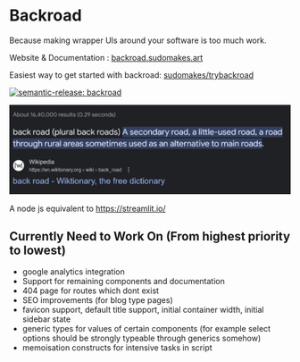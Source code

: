 # Backroad

Because making wrapper UIs around your software is too much work.

Website & Documentation : [backroad.sudomakes.art](https://backroad.sudomakes.art)

Easiest way to get started with backroad: [sudomakes/trybackroad](https://github.com/sudomakes/trybackroad)

[![semantic-release: backroad](https://img.shields.io/badge/semantic--release-backroad-06A261?logo=semantic-release)](https://github.com/semantic-release/semantic-release)

<img src="./docs/assets/backroad.png"/>

A node js equivalent to https://streamlit.io/

## Currently Need to Work On (From highest priority to lowest)

- google analytics integration
- Support for remaining components and documentation
- 404 page for routes which dont exist
- SEO improvements (for blog type pages)
- favicon support, default title support, initial container width, initial sidebar state
- generic types for values of certain components (for example select options should be strongly typeable through generics somehow)
- memoisation constructs for intensive tasks in script
